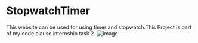 # StopwatchTimer
This website can be used for using timer and stopwatch.This Project is part of my code clause internship task 2.
![image](https://user-images.githubusercontent.com/97893456/231846454-6fd240b9-a9ee-41fa-9e89-ebc12355b240.png)
